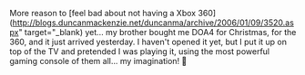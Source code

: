 More reason to [feel bad about not having a Xbox 360](http://blogs.duncanmackenzie.net/duncanma/archive/2006/01/09/3520.aspx" target="_blank) yet... my brother bought me DOA4 for Christmas, for the 360, and it just arrived yesterday. I haven't opened it yet, but I put it up on top of the TV and pretended I was playing it, using the most powerful gaming console of them all... my imagination! 🙂
